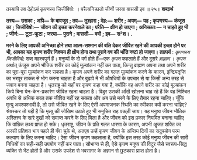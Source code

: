  

तस्यापि तव देहोऽयं कृपणस्य जिजीविषो: । परैत्यनिच्छतो जीर्णो जरया वाससी इव ॥ २५॥ **शब्दार्थ** 

**तस्य—** **उसका** **; अपि—** **के बावजूद** **; तव—** **तुश्हारा** **; देह:—** **शरीर** **; अयम्—** **यह** **; कृपणस्य—** **कंजूस का** **; जिजीविषो:—** **जीवन** **की इच्छा करनेवाले का** **; परैति—** **क्षीण हो जाएगा** **; अनिच्छत:—** **न चाहते हुए भी** **; जीर्ण:—** **टूटा-फूटा** **; जरया—** **पुराने** **;** **वाससी—** **वषों** **; इव—** **स²श।** **.** 

**मरने के लिए आपकी अनिच्छा होने तथा आत्म-सश्मान की बलि देकर जीवित रहने की** **आपकी इच्छा होने पर भी, आपका यह कृपण शरीर निश्चय ही क्षीण होगा तथा पुराने वष की** **भाँति नष्टï हो जाएगा।** **तात्पर्य** : *कृपणस्य जिजीविषो:* शब्द महत्त्वपूर्ण हैं। मनुष्यों के दो वर्ग होते हैं—एक *कृपण*  कहलाते हैं और दूसरे *ब्राह्मण* । *कृपण* अर्थात् कंजूस अपने भौतिक शरीर का कोई मूल्यांकन नहीं कर पाता, किन्तु ब्राह्मण अपना तथा अपने शरीर का पूरा-पूरा मूल्यांकन कर सकता है। कृपण अपने शरीर का गलत मूल्यांकन करने के कारण, इन्द्रियतृप्ति का भरपूर ताकत से भोग करना चाहता है और बुढ़ापे में भी औषधियों के उपचार से या किसी अन्य तरह से जवान बनना चाहता है। धृतराष्ट्र को यहाँ पर कृपण कहा गया है, क्योंकि वह अपने शरीर का कोई मूल्यांकन किये बिना येन-केन-प्रकारेण जीवित रहना चाहता है। विदुर उसकी आँखें खोलना चाह रहे हैं कि वह निश्चित अवधि से अधिक काल तक जीवित नहीं रह सकता और अब उसे मरने के लिए तैयार रहना चाहिए। चूँकि मृत्यु अवश्यश्भावी है, तो उसे जीवित रहने के लिए ऐसी अपमाजनक स्थिति का स्वीकार क्यों करना चाहिए? श्रेयस्कर तो यही है कि मृत्यु की जोखिम उठाते हुए भी समुचित राह पकड़ी जाय। यह मनुष्य जीवन भौतिक अस्तित्त्व के सारे दुखों को समाप्त करने के लिए मिला है और जीवन को इस प्रकार नियमित बनाना चाहिए कि वांछित लक्ष्य प्राप्त हो सके। धृतराष्ट्र, जीवन के प्रति गलत धारणा के कारण, अपनी अॢजत शक्ति का अस्सी प्रतिशत भाग पहले ही गँवा चुके थे, अतएव उन्हें कृपण जीवन के अन्तिम दिनों का सदुपयोग परम कल्याण के लिए करना चाहिए। ऐसा जीवन कृपण कहलाता है, क्योंकि इस तरह कोई मनुष्य जीवन की सारी निधियों का सही-सही उपयोग नहीं कर पाता। सौभाग्य से ही, ऐसे कृपण मनुष्य की विदुर जैसे स्वरूप-सिद्ध व्यक्ति से भेंट होती है और उसके उपदेश से भवसागर के अज्ञान से छुटकारा प्राप्त होता है। 